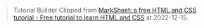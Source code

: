 > Tutorial Builder
Clipped from [MarkSheet: a free HTML and CSS tutorial - Free tutorial to learn HTML and CSS](https://marksheet.io/) at 2022-12-15.